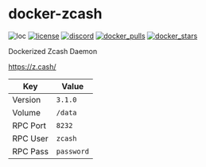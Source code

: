 # docker-zcash
![loc](https://sloc.xyz/github/nektro/docker-zcash)
[![license](https://img.shields.io/github/license/nektro/docker-zcash.svg)](https://github.com/nektro/docker-zcash/blob/master/LICENSE)
[![discord](https://img.shields.io/discord/551971034593755159.svg?logo=discord)](https://discord.gg/P6Y4zQC)
[![docker_pulls](https://img.shields.io/docker/pulls/nektro/docker-zcash)](https://hub.docker.com/r/nektro/docker-zcash)
[![docker_stars](https://img.shields.io/docker/stars/nektro/docker-zcash)](https://hub.docker.com/r/nektro/docker-zcash)

Dockerized Zcash Daemon

https://z.cash/

| Key | Value |
|-----|-------|
| Version | `3.1.0` |
| Volume | `/data` |
| RPC Port | `8232` |
| RPC User | `zcash` |
| RPC Pass | `password` |
